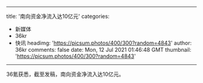 
---
title: '南向资金净流入达10亿元'
categories: 
 - 新媒体
 - 36kr
 - 快讯
headimg: 'https://picsum.photos/400/300?random=4843'
author: 36kr
comments: false
date: Mon, 12 Jul 2021 01:46:48 GMT
thumbnail: 'https://picsum.photos/400/300?random=4843'
---

<div>   
36氪获悉，截至发稿，南向资金净流入达10亿元。  
</div>
            